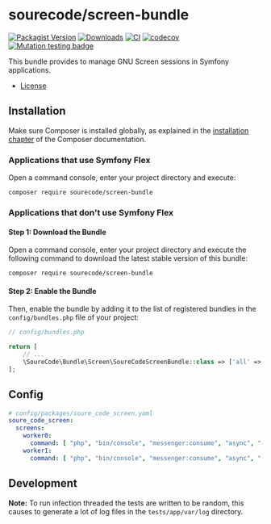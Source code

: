 
# sourecode/screen-bundle

[![Packagist Version](https://img.shields.io/packagist/v/sourecode/screen-bundle.svg)](https://packagist.org/packages/sourecode/screen-bundle)
[![Downloads](https://img.shields.io/packagist/dt/sourecode/screen-bundle.svg)](https://packagist.org/packages/sourecode/screen-bundle)
[![CI](https://github.com/SoureCode/ScreenBundle/actions/workflows/ci.yml/badge.svg?branch=master)](https://github.com/SoureCode/ScreenBundle/actions/workflows/ci.yml)
[![codecov](https://codecov.io/gh/SoureCode/ScreenBundle/branch/master/graph/badge.svg?token=LVVINTVXAQ)](https://codecov.io/gh/SoureCode/ScreenBundle)
[![Mutation testing badge](https://img.shields.io/endpoint?style=flat&url=https%3A%2F%2Fbadge-api.stryker-mutator.io%2Fgithub.com%2FSoureCode%2FScreenBundle%2Fmaster)](https://dashboard.stryker-mutator.io/reports/github.com/SoureCode/ScreenBundle/master)

This bundle provides to manage GNU Screen sessions in Symfony applications.

- [License](./LICENSE)

## Installation

Make sure Composer is installed globally, as explained in the
[installation chapter](https://getcomposer.org/doc/00-intro.md)
of the Composer documentation.

### Applications that use Symfony Flex

Open a command console, enter your project directory and execute:

```console
composer require sourecode/screen-bundle
```

### Applications that don't use Symfony Flex

#### Step 1: Download the Bundle

Open a command console, enter your project directory and execute the
following command to download the latest stable version of this bundle:

```console
composer require sourecode/screen-bundle
```

#### Step 2: Enable the Bundle

Then, enable the bundle by adding it to the list of registered bundles
in the `config/bundles.php` file of your project:

```php
// config/bundles.php

return [
    // ...
    \SoureCode\Bundle\Screen\SoureCodeScreenBundle::class => ['all' => true],
];
```

## Config

```yaml
# config/packages/soure_code_screen.yaml
soure_code_screen:
  screens:
    worker0:
      command: [ "php", "bin/console", "messenger:consume", "async", "--limit", "10", "-vv" ]
    worker1:
      command: [ "php", "bin/console", "messenger:consume", "async", "--limit", "10", "-vv" ]
```

## Development

**Note:** To run infection threaded the tests are written to be random, this causes to generate a lot of log files in the `tests/app/var/log` directory.

